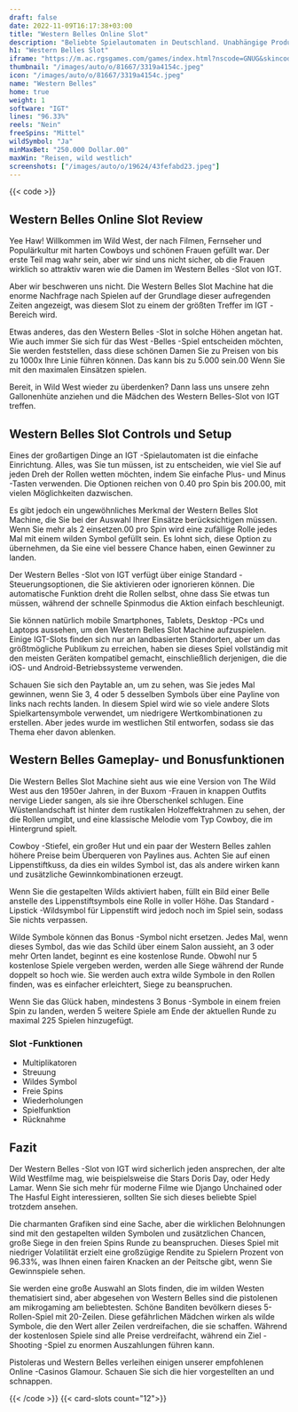 ```yaml
---
draft: false
date: 2022-11-09T16:17:38+03:00
title: "Western Belles Online Slot"
description: "Beliebte Spielautomaten in Deutschland. Unabhängige Produktbewertungen und exklusive Anmeldeangebote. Jetzt spielen!"
h1: "Western Belles Slot"
iframe: "https://m.ac.rgsgames.com/games/index.html?nscode=GNUG&skincode=GNT1&currencycode=FPY&softwareid=200-1162-002&language=en&countrycode=CA&denomamount=1.00&minbet=1.00&uniqueid=1492&securetoken=999999"
thumbnail: "/images/auto/o/81667/3319a4154c.jpeg"
icon: "/images/auto/o/81667/3319a4154c.jpeg"
name: "Western Belles"
home: true
weight: 1
software: "IGT"
lines: "96.33%"
reels: "Nein"
freeSpins: "Mittel"
wildSymbol: "Ja"
minMaxBet: "250.000 Dollar.00"
maxWin: "Reisen, wild westlich"
screenshots: ["/images/auto/o/19624/43fefabd23.jpeg"]
---
```


{{< code >}}<h2>Western Belles Online Slot Review</h2><p>Yee Haw! Willkommen im Wild West, der nach Filmen, Fernseher und Populärkultur mit harten Cowboys und schönen Frauen gefüllt war. Der erste Teil mag wahr sein, aber wir sind uns nicht sicher, ob die Frauen wirklich so attraktiv waren wie die Damen im Western Belles -Slot von IGT.</p><p>Aber wir beschweren uns nicht. Die Western Belles Slot Machine hat die enorme Nachfrage nach Spielen auf der Grundlage dieser aufregenden Zeiten angezeigt, was diesem Slot zu einem der größten Treffer im IGT -Bereich wird.</p><p>Etwas anderes, das den Western Belles -Slot in solche Höhen angetan hat. Wie auch immer Sie sich für das West -Belles -Spiel entscheiden möchten, Sie werden feststellen, dass diese schönen Damen Sie zu Preisen von bis zu 1000x Ihre Linie führen können. Das kann bis zu 5.000 sein.00 Wenn Sie mit den maximalen Einsätzen spielen.</p><p>Bereit, in Wild West wieder zu überdenken? Dann lass uns unsere zehn Gallonenhüte anziehen und die Mädchen des Western Belles-Slot von IGT treffen.</p><h2>Western Belles Slot Controls und Setup</h2><p>Eines der großartigen Dinge an IGT -Spielautomaten ist die einfache Einrichtung. Alles, was Sie tun müssen, ist zu entscheiden, wie viel Sie auf jeden Dreh der Rollen wetten möchten, indem Sie einfache Plus- und Minus -Tasten verwenden. Die Optionen reichen von 0.40 pro Spin bis 200.00, mit vielen Möglichkeiten dazwischen.</p><p>Es gibt jedoch ein ungewöhnliches Merkmal der Western Belles Slot Machine, die Sie bei der Auswahl Ihrer Einsätze berücksichtigen müssen. Wenn Sie mehr als 2 einsetzen.00 pro Spin wird eine zufällige Rolle jedes Mal mit einem wilden Symbol gefüllt sein. Es lohnt sich, diese Option zu übernehmen, da Sie eine viel bessere Chance haben, einen Gewinner zu landen.</p><p>Der Western Belles -Slot von IGT verfügt über einige Standard -Steuerungsoptionen, die Sie aktivieren oder ignorieren können. Die automatische Funktion dreht die Rollen selbst, ohne dass Sie etwas tun müssen, während der schnelle Spinmodus die Aktion einfach beschleunigt.</p><p>Sie können natürlich mobile Smartphones, Tablets, Desktop -PCs und Laptops aussehen, um den Western Belles Slot Machine aufzuspielen. Einige IGT-Slots finden sich nur an landbasierten Standorten, aber um das größtmögliche Publikum zu erreichen, haben sie dieses Spiel vollständig mit den meisten Geräten kompatibel gemacht, einschließlich derjenigen, die die iOS- und Android-Betriebssysteme verwenden.</p><p>Schauen Sie sich den Paytable an, um zu sehen, was Sie jedes Mal gewinnen, wenn Sie 3, 4 oder 5 desselben Symbols über eine Payline von links nach rechts landen. In diesem Spiel wird wie so viele andere Slots Spielkartensymbole verwendet, um niedrigere Wertkombinationen zu erstellen. Aber jedes wurde im westlichen Stil entworfen, sodass sie das Thema eher davon ablenken.</p><h2>Western Belles Gameplay- und Bonusfunktionen</h2><p>Die Western Belles Slot Machine sieht aus wie eine Version von The Wild West aus den 1950er Jahren, in der Buxom -Frauen in knappen Outfits nervige Lieder sangen, als sie ihre Oberschenkel schlugen. Eine Wüstenlandschaft ist hinter dem rustikalen Holzeffektrahmen zu sehen, der die Rollen umgibt, und eine klassische Melodie vom Typ Cowboy, die im Hintergrund spielt.</p><p>Cowboy -Stiefel, ein großer Hut und ein paar der Western Belles zahlen höhere Preise beim Überqueren von Paylines aus. Achten Sie auf einen Lippenstiftkuss, da dies ein wildes Symbol ist, das als andere wirken kann und zusätzliche Gewinnkombinationen erzeugt.</p><p>Wenn Sie die gestapelten Wilds aktiviert haben, füllt ein Bild einer Belle anstelle des Lippenstiftsymbols eine Rolle in voller Höhe. Das Standard -Lipstick -Wildsymbol für Lippenstift wird jedoch noch im Spiel sein, sodass Sie nichts verpassen.</p><p>Wilde Symbole können das Bonus -Symbol nicht ersetzen. Jedes Mal, wenn dieses Symbol, das wie das Schild über einem Salon aussieht, an 3 oder mehr Orten landet, beginnt es eine kostenlose Runde. Obwohl nur 5 kostenlose Spiele vergeben werden, werden alle Siege während der Runde doppelt so hoch wie. Sie werden auch extra wilde Symbole in den Rollen finden, was es einfacher erleichtert, Siege zu beanspruchen.</p><p>Wenn Sie das Glück haben, mindestens 3 Bonus -Symbole in einem freien Spin zu landen, werden 5 weitere Spiele am Ende der aktuellen Runde zu maximal 225 Spielen hinzugefügt.</p><h3>
Slot -Funktionen</h3><ul>
<li></span>
Multiplikatoren</li>
<li></span>
Streuung</li>
<li></span>
Wildes Symbol</li>
<li></span>
Freie Spins</li>
<li></span>
Wiederholungen</li>
<li></span>
Spielfunktion</li>
<li></span>
Rücknahme</li></ul><h2>Fazit</h2><p>Der Western Belles -Slot von IGT wird sicherlich jeden ansprechen, der alte Wild Westfilme mag, wie beispielsweise die Stars Doris Day, oder Hedy Lamar. Wenn Sie sich mehr für moderne Filme wie Django Unchained oder The Hasful Eight interessieren, sollten Sie sich dieses beliebte Spiel trotzdem ansehen.</p><p>Die charmanten Grafiken sind eine Sache, aber die wirklichen Belohnungen sind mit den gestapelten wilden Symbolen und zusätzlichen Chancen, große Siege in den freien Spins Runde zu beanspruchen. Dieses Spiel mit niedriger Volatilität erzielt eine großzügige Rendite zu Spielern Prozent von 96.33%, was Ihnen einen fairen Knacken an der Peitsche gibt, wenn Sie Gewinnspiele sehen.</p><p>Sie werden eine große Auswahl an Slots finden, die im wilden Westen thematisiert sind, aber abgesehen von Western Belles sind die pistolenen am mikrogaming am beliebtesten. Schöne Banditen bevölkern dieses 5-Rollen-Spiel mit 20-Zeilen. Diese gefährlichen Mädchen wirken als wilde Symbole, die den Wert aller Zeilen verdreifachen, die sie schaffen. Während der kostenlosen Spiele sind alle Preise verdreifacht, während ein Ziel -Shooting -Spiel zu enormen Auszahlungen führen kann.</p><p>Pistoleras und Western Belles verleihen einigen unserer empfohlenen Online -Casinos Glamour. Schauen Sie sich die hier vorgestellten an und schnappen.</p>{{< /code >}}
{{< card-slots count="12">}}